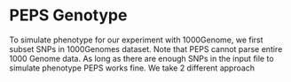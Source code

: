 # PEPS Genotype

To simulate phenotype for our experiment with 1000Genome, we first subset SNPs in 1000Genomes dataset.
Note that PEPS cannot parse entire 1000 Genome data. As long as there are enough SNPs in the input file to simulate phenotype PEPS works fine. We take 2 different approach

